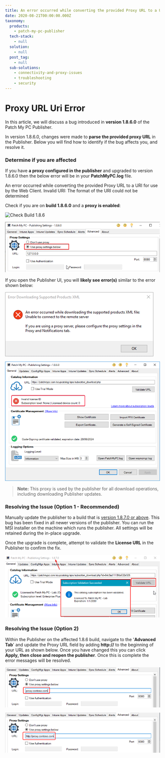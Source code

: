 ```yaml
---
title: An error occurred while converting the provided Proxy URL to a URI
date: 2020-08-21T00:00:00.000Z
taxonomy:
  products:
    - patch-my-pc-publisher
  tech-stack:
    - null
  solution:
    - null
  post_tag:
    - null
  sub-solutions:
    - connectivity-and-proxy-issues
    - troubleshooting
    - security
---
```


# Proxy URL Uri Error

In this article, we will discuss a bug introduced in **version 1.8.6.0** of the Patch My PC Publisher.

In version 1.8.6.0, changes were made to **parse the provided proxy URL** in the Publisher. Below you will find how to identify if the bug affects you, and resolve it.

### Determine if you are affected

If you have **a proxy configured in the publisher** and upgraded to version 1.8.6.0 then the below error will be in your **PatchMyPC.log** file.

An error occurred while converting the provided Proxy URL to a URI for use by the Web Client. Invalid URI: The format of the URI could not be determined

Check if you are on **build 1.8.6.0** and a **proxy is enabled**:

![Check Build 1.8.6](/_images/Version-1-8-6-Bug-Proxy.png "Check Build 1.8.6")

![](/_images/Proxy-Is-Enabled.png)

If you open the Publisher UI, you will **likely see error(s)** similar to the error shown below:

![SupportedProxy Can't Download Because Proxy Bug](/_images/Network-Error-SupportedProducts.png "SupportedProxy Can't Download Because Proxy Bug")

![Publisher Can't Validate License](/_images/Publisiher-License-Validation-Fails.png "Publisher Can't Validate License")

> **Note:** This proxy is used by the publisher for all download operations, including downloading Publisher updates.

### Resolving the Issue (Option 1 - Recommended)

Manually update the publisher to a build that is [version 1.8.7.0 or above](https://patchmypc.com/msi). This bug has been fixed in all newer versions of the publisher. You can run the MSI installer on the machine which runs the publisher. All settings will be retained during the in-place upgrade.

Once the upgrade is complete, attempt to validate the **License URL** in the Publisher to confirm the fix.

![Validate License after Proxy Bug](/_images/Validate-License-Proxy-Bug.png "Validate License after Proxy Bug")

### Resolving the Issue (Option 2)

Within the Publisher on the affected 1.8.6 build, navigate to the '**Advanced Tab**' and update the Proxy URL field by adding **http://** to the beginning of your URL as shown below.  Once you have changed this you can click **Apply, then close and reopen the publisher**. Once this is complete the error messages will be resolved.&#x20;

![](/_images/Proxy-No-HTTP.png)

![](/_images/Proxy-With-HTTP.png)